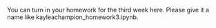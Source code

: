 You can turn in your homework for the third week here. Please give it a name like kayleachampion_homework3.ipynb.
